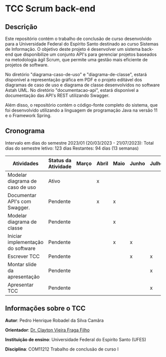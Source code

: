 # TCC Scrum back-end

## Descrição

Este repositório contém o trabalho de conclusão de curso desenvolvido para a Universidade Federal do Espírito Santo destinado ao curso Sistemas de Informação. O objetivo deste projeto é desenvolver um sistema back-end que disponibilize um conjunto API's para gerenciar projetos baseados na metodologia ágil Scrum, que permite uma gestão mais eficiente de projetos de software.

No diretório "diagrama-caso-de-uso" e "diagrama-de-classe", estará disponível a representação gráfica em PDF e o projeto editável dos diagramas de caso de uso e diagrama de classe desenvolvidos no software Astah UML. No diretório "documentacao-api", estará disponível a documentação das API's REST utilizando Swagger.

Além disso, o repositório contém o código-fonte completo do sistema, que foi desenvolvido utilizando a linguagem de programação Java na versão 11 e o Framework Spring.

## Cronograma

Intervalo em dias do semestre 2023/01 (20/03/2023 - 21/07/2023): 
Total dias do semestre letivo: 123 dias
Restantes: 94 dias (13 semanas)

| Atividades                        | Status da Atividade | Março | Abril | Maio | Junho | Julho |
| --------------------------------- | ------------------- | ----- | ----- | ---- | ----- | ----- |
| Modelar diagrama de caso de uso   | Ativo               |       | x     |      |       |       |
| Documentar API's com Swagger.     | Pendente            |       | x     | x    |       |       |
| Modelar diagrama de classe        | Pendente            |       |       | x    |       |       |
| Iniciar implementação do software | Pendente            |       |       | x    | x     |       |
| Escrever TCC                      | Pendente            |       |       |      | x     | x     |
| Montar slide da apresentação      | Pendente            |       |       |      |       | x     |
| Apresentar TCC                    | Pendente            |       |       |      |       | x     |

## Informações sobre o TCC

**Autor**: Pedro Henrique Robadel da Silva Camâra

**Orientador**: [Dr. Clayton Vieira Fraga Filho](http://buscatextual.cnpq.br/buscatextual/visualizacv.do?id=E4839043)

**Instituição de ensino**: Universidade Federal do Espiríto Santo (UFES)

**Disciplina**: COM11212 Trabalho de conclusão de curso I
